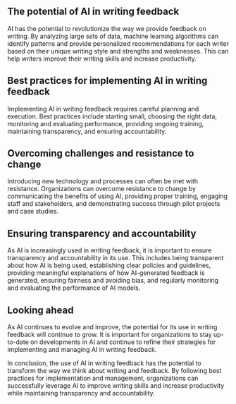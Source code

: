 
The potential of AI in writing feedback
---------------------------------------

AI has the potential to revolutionize the way we provide feedback on writing. By analyzing large sets of data, machine learning algorithms can identify patterns and provide personalized recommendations for each writer based on their unique writing style and strengths and weaknesses. This can help writers improve their writing skills and increase productivity.

Best practices for implementing AI in writing feedback
------------------------------------------------------

Implementing AI in writing feedback requires careful planning and execution. Best practices include starting small, choosing the right data, monitoring and evaluating performance, providing ongoing training, maintaining transparency, and ensuring accountability.

Overcoming challenges and resistance to change
----------------------------------------------

Introducing new technology and processes can often be met with resistance. Organizations can overcome resistance to change by communicating the benefits of using AI, providing proper training, engaging staff and stakeholders, and demonstrating success through pilot projects and case studies.

Ensuring transparency and accountability
----------------------------------------

As AI is increasingly used in writing feedback, it is important to ensure transparency and accountability in its use. This includes being transparent about how AI is being used, establishing clear policies and guidelines, providing meaningful explanations of how AI-generated feedback is generated, ensuring fairness and avoiding bias, and regularly monitoring and evaluating the performance of AI models.

Looking ahead
-------------

As AI continues to evolve and improve, the potential for its use in writing feedback will continue to grow. It is important for organizations to stay up-to-date on developments in AI and continue to refine their strategies for implementing and managing AI in writing feedback.

In conclusion, the use of AI in writing feedback has the potential to transform the way we think about writing and feedback. By following best practices for implementation and management, organizations can successfully leverage AI to improve writing skills and increase productivity while maintaining transparency and accountability.
